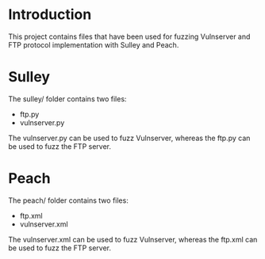 # Introduction #

This project contains files that have been used for fuzzing Vulnserver and FTP protocol implementation with Sulley and Peach.


# Sulley #

The sulley/ folder contains two files:
  * ftp.py
  * vulnserver.py


The vulnserver.py can be used to fuzz Vulnserver, whereas the ftp.py can be used to fuzz the FTP server.


# Peach #

The peach/ folder contains two files:
  * ftp.xml
  * vulnserver.xml

The vulnserver.xml can be used to fuzz Vulnserver, whereas the ftp.xml can be used to fuzz the FTP server.